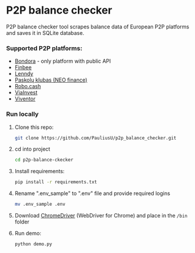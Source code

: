 # P2P balance checker

P2P balance checker tool scrapes balance data of European P2P platforms and saves it in SQLite database.

### Supported P2P platforms:
- [Bondora](https://www.bondora.com/) - only platform with public API
- [Finbee](https://p2p.finbee.lt/)
- [Lenndy](https://lenndy.com)
- [Paskolų klubas (NEO finance)](https://www.paskoluklubas.lt/)
- [Robo.cash](https://robo.cash)
- [ViaInvest](https://viainvest.com/)
- [Viventor](https://www.viventor.com/)


### Run locally

1. Clone this repo:
	```bash
    git clone https://github.com/PauliusU/p2p_balance_checker.git
    ```
    
2. cd into project
    ```bash
    cd p2p-balance-ckecker
    ```
    
3. Install requirements:
	```bash
    pip install -r requirements.txt
    ```
     
4. Rename ".env_sample" to ".env" file and provide required logins
   
	```bash
    mv .env_sample .env
    ```
5. Download [ChromeDriver](https://sites.google.com/a/chromium.org/chromedriver/downloads) (WebDriver for Chrome) and place in the `/bin` folder
   

6. Run demo:
    
	```bash
    python demo.py
    ```